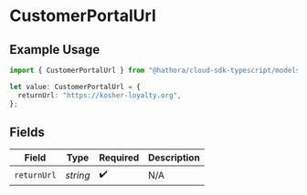 # CustomerPortalUrl

## Example Usage

```typescript
import { CustomerPortalUrl } from "@hathora/cloud-sdk-typescript/models/components";

let value: CustomerPortalUrl = {
  returnUrl: "https://kosher-loyalty.org",
};
```

## Fields

| Field              | Type               | Required           | Description        |
| ------------------ | ------------------ | ------------------ | ------------------ |
| `returnUrl`        | *string*           | :heavy_check_mark: | N/A                |